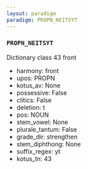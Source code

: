 ```yaml
---
layout: paradigm
paradigm: PROPN_NEITSYT
---
```

### ` PROPN_NEITSYT `

Dictionary class 43 front
* harmony: front
* upos: PROPN
* kotus_av: None
* possessive: False
* clitics: False
* deletion: t
* pos: NOUN
* stem_vowel: None
* plurale_tantum: False
* grade_dir: strengthen
* stem_diphthong: None
* suffix_regex: yt
* kotus_tn: 43
